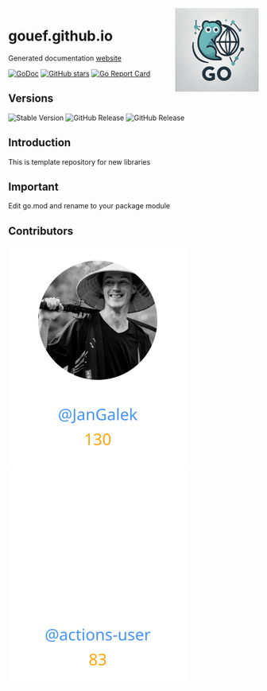 <img align=right width="168" src="https://github.com/gouef/github-lib-template/blob/d085a74a9b742ef6276b03a0d43bb1b164cbec0b/docs/gouef_logo.png">

# gouef.github.io
Generated documentation [website](https://gouef.github.io)

[![GoDoc](https://pkg.go.dev/badge/github.com/gouef/github-lib-template.svg)](https://pkg.go.dev/github.com/gouef/github-lib-template)
[![GitHub stars](https://img.shields.io/github/stars/gouef/github-lib-template?style=social)](https://github.com/gouef/github-lib-template/stargazers)
[![Go Report Card](https://goreportcard.com/badge/github.com/gouef/github-lib-template)](https://goreportcard.com/report/github.com/gouef/github-lib-template)


## Versions
![Stable Version](https://img.shields.io/github/v/release/gouef/github-lib-template?label=Stable&labelColor=green)
![GitHub Release](https://img.shields.io/github/v/release/gouef/github-lib-template?label=RC&include_prereleases&filter=*rc*&logoSize=diago)
![GitHub Release](https://img.shields.io/github/v/release/gouef/github-lib-template?label=Beta&include_prereleases&filter=*beta*&logoSize=diago)

## Introduction

This is template repository for new libraries

## Important

Edit go.mod and rename to your package module

## Contributors

<div>
<span>
  <a href="https://github.com/JanGalek"><img src="https://raw.githubusercontent.com/gouef/gouef.github.io/refs/heads/contributors-svg/.github/contributors/JanGalek.svg" alt="JanGalek" /></a>
</span>
<span>
  <a href="https://github.com/actions-user"><img src="https://raw.githubusercontent.com/gouef/gouef.github.io/refs/heads/contributors-svg/.github/contributors/actions-user.svg" alt="actions-user" /></a>
</span>
</div>

